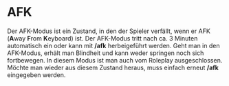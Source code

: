 # AFK

Der AFK-Modus ist ein Zustand, in den der Spieler verfällt, wenn er AFK (**A**way **F**rom **K**eyboard) ist. Der AFK-Modus tritt nach ca. 3 Minuten automatisch ein oder kann mit **/afk** herbeigeführt werden. Geht man in den AFK-Modus, erhält man Blindheit und kann weder springen noch sich fortbewegen. In diesem Modus ist man auch vom Roleplay ausgeschlossen.
Möchte man wieder aus diesem Zustand heraus, muss einfach erneut **/afk** eingegeben werden.

